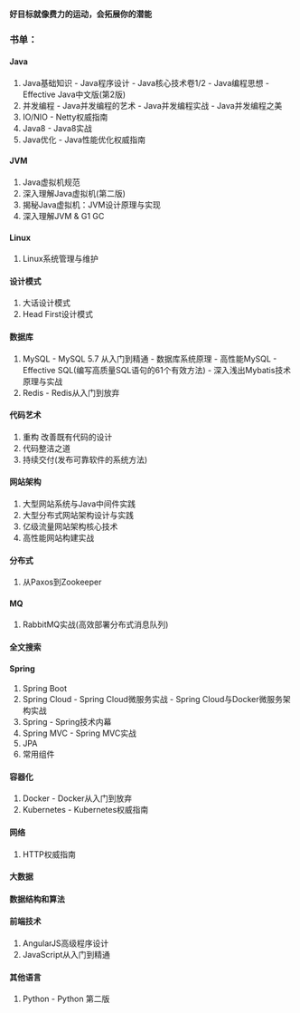 #### 好目标就像费力的运动，会拓展你的潜能
### 书单：
#### Java
  1. Java基础知识
    - Java程序设计
    - Java核心技术卷1/2
    - Java编程思想
    - Effective Java中文版(第2版)
  2. 并发编程
    - Java并发编程的艺术
    - Java并发编程实战
    - Java并发编程之美
  3. IO/NIO
    - Netty权威指南
  4. Java8
    - Java8实战
  5. Java优化
    - Java性能优化权威指南
#### JVM
  1. Java虚拟机规范
  2. 深入理解Java虚拟机(第二版)
  3. 揭秘Java虚拟机：JVM设计原理与实现
  4. 深入理解JVM & G1 GC
  
#### Linux
  1. Linux系统管理与维护
  
#### 设计模式
  1. 大话设计模式
  2. Head First设计模式
  
#### 数据库
  1. MySQL
    - MySQL 5.7 从入门到精通
    - 数据库系统原理
    - 高性能MySQL
    - Effective SQL(编写高质量SQL语句的61个有效方法)
    - 深入浅出Mybatis技术原理与实战
  2. Redis
    - Redis从入门到放弃
#### 代码艺术
  1. 重构 改善既有代码的设计
  2. 代码整洁之道
  3. 持续交付(发布可靠软件的系统方法)
  
#### 网站架构
  1. 大型网站系统与Java中间件实践
  2. 大型分布式网站架构设计与实践
  3. 亿级流量网站架构核心技术
  4. 高性能网站构建实战

#### 分布式
  1. 从Paxos到Zookeeper

#### MQ
  1. RabbitMQ实战(高效部署分布式消息队列)

#### 全文搜索
  
#### Spring
  1. Spring Boot
  2. Spring Cloud
    - Spring Cloud微服务实战
    - Spring Cloud与Docker微服务架构实战
  3. Spring
    - Spring技术内幕
  4. Spring MVC
    - Spring MVC实战
  5. JPA
  6. 常用组件
  
#### 容器化
  1. Docker
    - Docker从入门到放弃
  2. Kubernetes
    - Kubernetes权威指南
#### 网络
  1. HTTP权威指南
  
#### 大数据

#### 数据结构和算法
  
#### 前端技术
  1. AngularJS高级程序设计
  2. JavaScript从入门到精通
  
#### 其他语言
  1. Python
    - Python 第二版